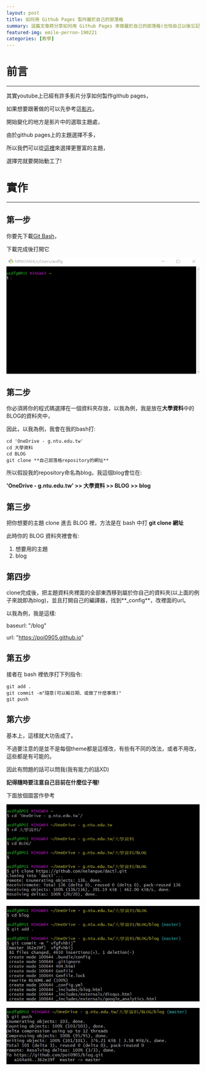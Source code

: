 ```yaml
---
layout: post
title: 如何用 Github Pages 製作屬於自己的部落格
summary: 這篇文章將分享如何用 Github Pages 來做屬於自己的部落格(也怕自己以後忘記...)
featured-img: emile-perron-190221
categories: [教學]
---
```


# 前言

***

其實youtube上已經有許多影片分享如何製作github pages，

如果想要跟著做的可以先參考這[影片](https://www.youtube.com/watch?v=BA_c3bGQXlQ&t=96s)。

開始變化的地方是影片中的選取主題處，

由於github pages上的主題選擇不多，

所以我們可以從[這裡](http://jekyllthemes.org/)來選擇更豐富的主題，

選擇完就要開始動工了!



# 實作

***

## 第一步

你要先下載[Git Bash](https://git-scm.com/downloads)，

下載完成後打開它

![image](https://raw.githubusercontent.com/poi0905/blog/master/assets/img/posts/1.png)

## 第二步

你必須將你的程式碼選擇在一個資料夾存放，以我為例，我是放在**大學資料**中的BLOG的資料夾中，

因此，以我為例，我會在我的bash打:

```
cd 'OneDrive - g.ntu.edu.tw'
cd 大學資料
cd BLOG
git clone **自己部落格repository的網址**
```

所以假設我的repository命名為blog，我這個blog會位在:

**'OneDrive - g.ntu.edu.tw' >> 大學資料 >> BLOG >> blog**

## 第三步

把你想要的主題 clone 進去 BLOG 裡，方法是在 bash 中打 **git clone 網址**

此時你的 BLOG 資料夾裡會有:
1. 想要用的主題
2. blog

## 第四步

clone完成後，把主題資料夾裡面的全部東西移到屬於你自己的資料夾(以上面的例子來說即為blog)，並且打開自己的編譯器，找到**_config**，改裡面的url。

以我為例，我是這樣:

baseurl: "/blog"

url: "https://poi0905.github.io"

## 第五步

接者在 bash 裡依序打下列指令:

```
git add .
git commit -m"隨意(可以輸日期、或做了什麼事情)"
git push
```

## 第六步

基本上，這樣就大功告成了。

不過要注意的是並不是每個theme都是這樣改，有些有不同的改法，或者不用改，這些都是有可能的。

因此有問題的話可以問我(我有能力的話XD)

**記得隨時要注意自己目前在什麼位子喔!**

下面放個圖當作參考

![image](https://raw.githubusercontent.com/poi0905/blog/master/assets/img/posts/2.jpg)

![image](https://raw.githubusercontent.com/poi0905/blog/master/assets/img/posts/3.jpg)

![image](https://raw.githubusercontent.com/poi0905/blog/master/assets/img/posts/4.jpg)

